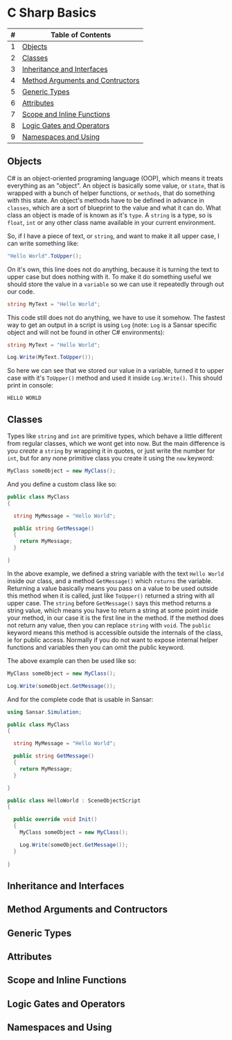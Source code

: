 # C Sharp Basics

|#|Table of Contents|
|-|-|
|1|[Objects](#objects)|
|2|[Classes](#classes)|
|3|[Inheritance and Interfaces](#Inheritance-and-Interfaces)|
|4|[Method Arguments and Contructors](#Method-Arguments-and-Contructors)|
|5|[Generic Types](#Generic-Types)|
|6|[Attributes](#Attributes)|
|7|[Scope and Inline Functions](#Scope-and-Inline-Functions)|
|8|[Logic Gates and Operators](#Logic-Gates-and-Operators)|
|9|[Namespaces and Using](#Namespaces-and-Using)|

## Objects

C# is an object-oriented programing language (OOP), which means it treats everything as an "object". An object is basically some value, or `state`, that is wrapped with a bunch of helper functions, or `methods`, that do something with this state. An object's methods have to be defined in advance in `classes`, which are a sort of blueprint to the value and what it can do. What class an object is made of is known as it's `type`. A `string` is a type, so is `float`, `int` or any other class name available in your current environment.

So, if I have a piece of text, or `string`, and want to make it all upper case, I can write something like:

```csharp
"Hello World".ToUpper();
```

On it's own, this line does not do anything, because it is turning the text to upper case but does nothing with it. To make it do something useful we should store the value in a `variable` so we can use it repeatedly through out our code.

```csharp
string MyText = "Hello World";
```

This code still does not do anything, we have to use it somehow. The fastest way to get an output in a script is using `Log` (note: `Log` is a Sansar specific object and will not be found in other C# environments):

```csharp
string MyText = "Hello World";

Log.Write(MyText.ToUpper());
```

So here we can see that we stored our value in a variable, turned it to upper case with it's `ToUpper()` method and used it inside `Log.Write()`. This should print in console: 

```
HELLO WORLD
```

## Classes

Types like `string` and `int` are primitive types, which behave a little different from regular classes, which we wont get into now. But the main difference is you _create_ a `string` by wrapping it in quotes, or just write the number for `int`, but for any none primitive class you create it using the `new` keyword:

```csharp
MyClass someObject = new MyClass();
```

And you define a custom class like so:

```csharp
public class MyClass 
{

  string MyMessage = "Hello World";

  public string GetMessage() 
  {
    return MyMessage;
  }

}
```

In the above example, we defined a string variable with the text `Hello World` inside our class, and a method `GetMessage()` which `returns` the variable. Returning a value basically means you pass on a value to be used outside this method when it is called, just like `ToUpper()` returned a string with all upper case. The `string` before `GetMessage()` says this method returns a string value, which means you have to return a string at some point inside your method, in our case it is the first line in the method. If the method does not return any value, then you can replace `string` with `void`. The `public` keyword means this method is accessible outside the internals of the class, ie for public access. Normally if you do not want to expose internal helper functions and variables then you can omit the public keyword.

The above example can then be used like so:

```csharp
MyClass someObject = new MyClass();

Log.Write(someObject.GetMessage());
```

And for the complete code that is usable in Sansar:

```csharp
using Sansar.Simulation;

public class MyClass 
{

  string MyMessage = "Hello World";

  public string GetMessage() 
  {
    return MyMessage;
  }

}

public class HelloWorld : SceneObjectScript 
{

  public override void Init() 
  {
    MyClass someObject = new MyClass();

    Log.Write(someObject.GetMessage());
  }
  
}
```

## Inheritance and Interfaces

## Method Arguments and Contructors

## Generic Types

## Attributes

## Scope and Inline Functions

## Logic Gates and Operators

## Namespaces and Using
